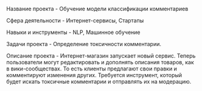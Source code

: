 Название проекта - Обучение модели классификации комментариев

Сфера деятельности -  Интернет-сервисы, Стартапы

Навыки и инструменты - NLP, Машинное обучение

Задачи проекта - Определение токсичности комментарии.

Описание проекта - Интернет-магазин запускает новый сервис. Теперь пользователи могут редактировать и дополнять описания товаров, как в вики-сообществах. То есть клиенты предлагают свои правки и комментируют изменения других. Требуется инструмент, который будет искать токсичные комментарии и отправлять их на модерацию.
